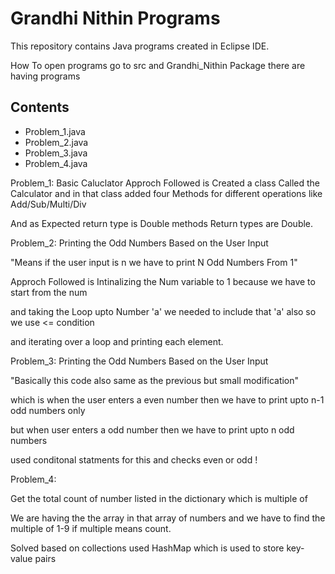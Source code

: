 # Grandhi Nithin Programs

This repository contains Java programs created in Eclipse IDE.  

How To open programs go to src and Grandhi_Nithin Package there are having programs

## Contents
- Problem_1.java  
- Problem_2.java  
- Problem_3.java  
- Problem_4.java  

Problem_1: 
Basic Caluclator 
Approch Followed is 
Created a class Called the Calculator and in that class added four 
Methods for different operations like Add/Sub/Multi/Div

And as Expected return type is Double methods Return types are Double. 

Problem_2:
Printing the Odd Numbers Based on the User Input 

"Means if the user input is n we have to print N Odd Numbers From 1"

Approch Followed is Intinalizing the Num variable to 1 because we have to start from the num 

and taking the Loop upto Number 'a' we needed to include that 'a' also so we use <= condition

and iterating over a loop and printing each element. 

Problem_3:
Printing the Odd Numbers Based on the User Input 

"Basically this code also same as the previous but small modification" 

which is when the user enters a even number then we have to print upto n-1 odd numbers only 

but when user enters a odd number then we have to print upto n odd numbers 

used conditonal statments for this and checks even or odd !

Problem_4: 

Get the total count of number listed in the dictionary which is multiple of

We are having the the array in that array of numbers and we have to find the multiple of 1-9 if multiple means count. 

Solved based on collections used HashMap which is used to store key-value pairs 



